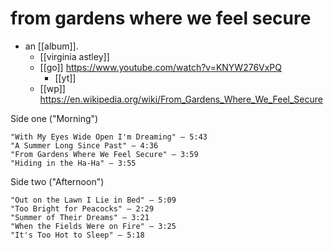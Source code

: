 # from gardens where we feel secure

- an [[album]].
  - [[virginia astley]]
  - [[go]] https://www.youtube.com/watch?v=KNYW276VxPQ
    - [[yt]]
  - [[wp]] https://en.wikipedia.org/wiki/From_Gardens_Where_We_Feel_Secure

Side one ("Morning")

    "With My Eyes Wide Open I'm Dreaming" – 5:43
    "A Summer Long Since Past" – 4:36
    "From Gardens Where We Feel Secure" – 3:59
    "Hiding in the Ha-Ha" – 3:55

Side two ("Afternoon")

    "Out on the Lawn I Lie in Bed" – 5:09
    "Too Bright for Peacocks" – 2:29
    "Summer of Their Dreams" – 3:21
    "When the Fields Were on Fire" – 3:25
    "It's Too Hot to Sleep" – 5:18

